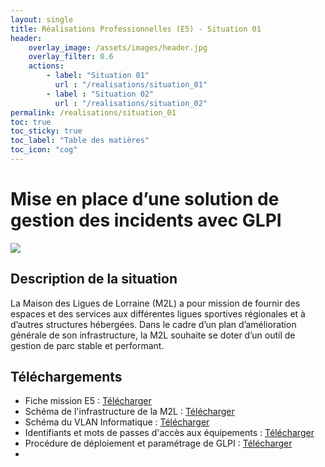 ```yaml
---
layout: single
title: Réalisations Professionnelles (E5) - Situation 01
header:
    overlay_image: /assets/images/header.jpg
    overlay_filter: 0.6
    actions:
        - label: "Situation 01"
          url : "/realisations/situation_01"
        - label : "Situation 02"
          url : "/realisations/situation_02"
permalink: /realisations/situation_01
toc: true
toc_sticky: true
toc_label: "Table des matières"
toc_icon: "cog"
---
```

# Mise en place d’une solution de gestion des incidents avec GLPI

![](https://glpi-project.org/wp-content/uploads/2017/03/logo-glpi-bleu-1.png)

## Description de la situation

La Maison des Ligues de Lorraine (M2L) a pour mission de fournir des espaces et des services aux différentes ligues sportives régionales et à d’autres structures hébergées.
Dans le cadre d’un plan d’amélioration générale de son infrastructure, la M2L souhaite se doter d’un outil de gestion de parc stable et performant.


## Téléchargements

- Fiche mission E5 : [Télécharger](/bts/assets/files/e5/situation_01/situation_01.pdf)
- Schéma de l'infrastructure de la M2L : [Télécharger](/bts/assets/files/e5/situation_01/schema_infra_m2l.pdf)
- Schéma du VLAN Informatique : [Télécharger](/bts/assets/files/e5/situation_01/schema_vlan_info.pdf)
- Identifiants et mots de passes d'accès aux équipements : [Télécharger](/bts/assets/files/e5/situation_01/acces.docx)
- Procédure de déploiement et paramétrage de GLPI  : [Télécharger](/bts/assets/files/e5/situation_01/installation.pdf)
- 
